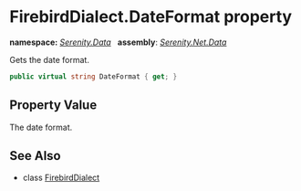 # FirebirdDialect.DateFormat property
**namespace:** *[Serenity.Data](../../README.md#serenity.data-namespace)*   **assembly**: *[Serenity.Net.Data](../../README.md)*

Gets the date format.

```csharp
public virtual string DateFormat { get; }
```

## Property Value

The date format.

## See Also

* class [FirebirdDialect](../FirebirdDialect.md)